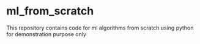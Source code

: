 # ml_from_scratch
This repository contains code for ml algorithms from scratch using python for demonstration purpose only
